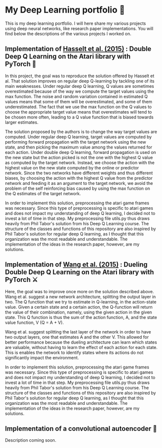 # My Deep Learning portfolio 🧠
This is my deep learning portfolio. I will here share my various projects using deep neural networks, like research paper implementations. You will find below the descriptions of the various projects I worked on.

## Implementation of [Hasselt et al. (2015)](https://arxiv.org/abs/1509.06461) : Double Deep Q Learning on the Atari library with PyTorch :space_invader: 

In this project, the goal was to reproduce the solution offered by Hasselt et al. That solution improves on regular deep Q-learning by tackling one of its main weaknesses. Under regular deep Q learning, Q values are sometimes overestimated because of the way we compute the target values using the max function. The noise and random variation contained in estimated Q values means that some of them will be overestimated, and some of them underestimated. The fact that we use the max function on the Q values to choose the appropriate target value means that overestimates will tend to be chosen more often, leading to a Q value function that is biased towards larger estimates.

The solution proposed by the authors is to change the way target values are computed. Under regular deep Q learning, target values are computed by performing forward propagation with the target network using the new state, and then picking the maximum value among the values returned for each action. Under double deep Q learning, forward propagation is used on the new state but the action picked is not the one with the highest Q value as computed by the target network. Instead, we choose the action with the highest value on the new state computed by the online or predictor network. Since the two networks have different weights and thus different biases, by choosing the action with the highest Q value from the predictor network and feeding it as an argument to the target network, we avoid the problem of the self reinforcing bias caused by using the max function on the Q estimates of the target network.

In order to implement this solution, preprocessing the atari game frames was necessary. Since this type of preprocessing is specific to atari games and does not impact my understanding of deep Q learning, I decided not to invest a lot of time in that step. My preprocessing file utils.py thus draws heavily from Phil Tabor's solution from his Deep Q Learning course. The structure of the classes and functions of this repository are also inspired by Phil Tabor's solution for regular deep Q learning, as I thought that this organization was the most readable and understandable. The implementation of the ideas in the research paper, however, are my solutions.

## Implementation of [Wang et al. (2015)](https://arxiv.org/abs/1511.06581) : Dueling Double Deep Q Learning on the Atari library with PyTorch ⚔️

Here, the goal was to improve once more on the solution described above. Wang et al. suggest a new network architecture, splitting the output layer in two. The Q function that we try to estimate in Q-learning, in the action-state value. Given a certain state and a certain action, the Q-function will return the value of their combination, namely, using the given action in the given state. This Q function is thus the sum of the action function, A, and the state value function, V (Q = A + V). 
 
Wang et al. suggest splitting the last layer of the network in order to have two output layers, one that estimates A and the other V. This allowed for better performance because the dueling architecture can learn which states are valuable, without having to learn the effect of each action for each state. This is enables the network to identify states where its actions do not significantly impact the environment.
 
In order to implement this solution, preprocessing the atari game frames was necessary. Since this type of preprocessing is specific to atari games and does not impact my understanding of deep Q learning, I decided not to invest a lot of time in that step. My preprocessing file utils.py thus draws heavily from Phil Tabor's solution from his Deep Q Learning course. The structure of the classes and functions of this repository are also inspired by Phil Tabor's solution for regular deep Q learning, as I thought that this organization was the most readable and understandable. The implementation of the ideas in the research paper, however, are my solutions.


## Implementation of a convolutional autoencoder :elephant:

Description coming soon.
